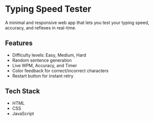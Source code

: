 # Typing Speed Tester

A minimal and responsive web app that lets you test your typing speed, accuracy, and reflexes in real-time.

## Features
- Difficulty levels: Easy, Medium, Hard
- Random sentence generation
- Live WPM, Accuracy, and Timer
- Color feedback for correct/incorrect characters
- Restart button for instant retry

## Tech Stack
- HTML  
- CSS  
- JavaScript
